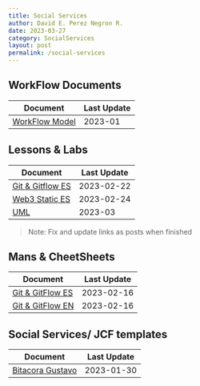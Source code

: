 ```yaml
---
title: Social Services
author: David E. Perez Negron R.
date: 2023-03-27
category: SocialServices
layout: post
permalink: /social-services
---
```


## WorkFlow Documents

| Document | Last Update | 
| -------- | -------- |
| [WorkFlow Model](/socialserv-workflow) | 2023-01 |

## Lessons & Labs

| Document | Last Update | 
| -------- | -------- |
| [Git & Gitflow ES](https://hackmd.io/DbzfZuFuSvauJT3-zhO5pg) | 2023-02-22 |
| [Web3 Static ES](https://hackmd.io/gbfcNdtPTNy4jz60-8Fqpw) | 2023-02-24 |
| [UML](https://hackmd.io/GPbCktdZQ-CulhYgddcHPw) | 2023-03 |

> Note: Fix and update links as posts when finished

## Mans & CheetSheets

| Document | Last Update |
| -------- | -------- |
| [Git & GitFlow ES](/git-flow-ES) |  2023-02-16 |
| [Git & GitFlow EN](/git-flow-EN) |  2023-02-16 |

## Social Services/ JCF templates 

| Document | Last Update |
| -------- | -------- |
| [Bitacora Gustavo](https://hackmd.io/vnhr3g1wT6Wg3wPvSQRdqg) | 2023-01-30|


